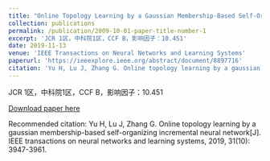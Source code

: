 ```yaml
---
title: "Online Topology Learning by a Gaussian Membership-Based Self-Organizing Incremental Neural Network"
collection: publications
permalink: /publication/2009-10-01-paper-title-number-1
excerpt: 'JCR 1区，中科院1区，CCF B，影响因子：10.451'
date: 2019-11-13
venue: 'IEEE Transactions on Neural Networks and Learning Systems'
paperurl: 'https://ieeexplore.ieee.org/abstract/document/8897716'
citation: 'Yu H, Lu J, Zhang G. Online topology learning by a gaussian membership-based self-organizing incremental neural network[J]. IEEE transactions on neural networks and learning systems, 2019, 31(10): 3947-3961.'
---
```

JCR 1区，中科院1区，CCF B，影响因子：10.451

[Download paper here](https://ieeexplore.ieee.org/abstract/document/8897716)

Recommended citation: Yu H, Lu J, Zhang G. Online topology learning by a gaussian membership-based self-organizing incremental neural network[J]. IEEE transactions on neural networks and learning systems, 2019, 31(10): 3947-3961.
